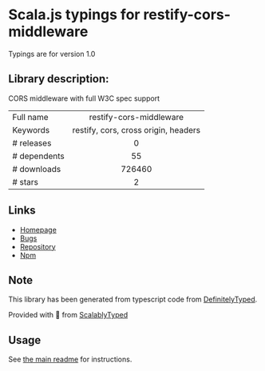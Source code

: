
# Scala.js typings for restify-cors-middleware

Typings are for version 1.0

## Library description:
CORS middleware with full W3C spec support

|                    |                 |
| ------------------ | :-------------: |
| Full name          | restify-cors-middleware |
| Keywords           | restify, cors, cross origin, headers |
| # releases         | 0 |
| # dependents       | 55 |
| # downloads        | 726460 |
| # stars            | 2 |

## Links
- [Homepage](https://github.com/TabDigital/restify-cors-middleware#readme)
- [Bugs](https://github.com/TabDigital/restify-cors-middleware/issues)
- [Repository](https://github.com/TabDigital/restify-cors-middleware)
- [Npm](https://www.npmjs.com/package/restify-cors-middleware)
    


## Note
This library has been generated from typescript code from [DefinitelyTyped](https://definitelytyped.org).

Provided with :purple_heart: from [ScalablyTyped](https://github.com/oyvindberg/ScalablyTyped)

## Usage
See [the main readme](../../readme.md) for instructions.


